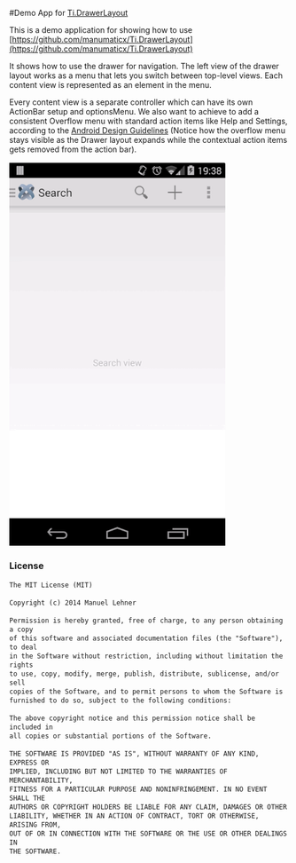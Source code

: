 #Demo App for [Ti.DrawerLayout](https://github.com/Tripvi/Ti.DrawerLayout)

This is a demo application for showing how to use [https://github.com/manumaticx/Ti.DrawerLayout](https://github.com/manumaticx/Ti.DrawerLayout)

It shows how to use the drawer for navigation. The left view of the drawer layout works as a menu that lets you switch between top-level views. Each content view is represented as an element in the menu.

Every content view is a separate controller which can have its own ActionBar setup and optionsMenu. We also want to achieve to add a consistent Overflow menu with standard action items like Help and Settings, according to the [Android Design Guidelines](http://developer.android.com/design/patterns/navigation-drawer.html) (Notice how the overflow menu stays visible as the Drawer layout expands while the contextual action items gets removed from the action bar).

![](demo.gif)

### License

    The MIT License (MIT)

    Copyright (c) 2014 Manuel Lehner

    Permission is hereby granted, free of charge, to any person obtaining a copy
    of this software and associated documentation files (the "Software"), to deal
    in the Software without restriction, including without limitation the rights
    to use, copy, modify, merge, publish, distribute, sublicense, and/or sell
    copies of the Software, and to permit persons to whom the Software is
    furnished to do so, subject to the following conditions:

    The above copyright notice and this permission notice shall be included in
    all copies or substantial portions of the Software.

    THE SOFTWARE IS PROVIDED "AS IS", WITHOUT WARRANTY OF ANY KIND, EXPRESS OR
    IMPLIED, INCLUDING BUT NOT LIMITED TO THE WARRANTIES OF MERCHANTABILITY,
    FITNESS FOR A PARTICULAR PURPOSE AND NONINFRINGEMENT. IN NO EVENT SHALL THE
    AUTHORS OR COPYRIGHT HOLDERS BE LIABLE FOR ANY CLAIM, DAMAGES OR OTHER
    LIABILITY, WHETHER IN AN ACTION OF CONTRACT, TORT OR OTHERWISE, ARISING FROM,
    OUT OF OR IN CONNECTION WITH THE SOFTWARE OR THE USE OR OTHER DEALINGS IN
    THE SOFTWARE.
